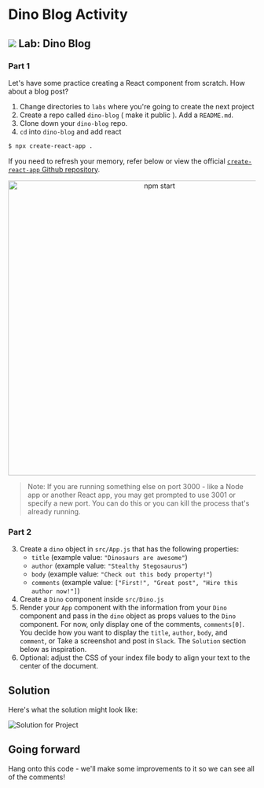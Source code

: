 # Dino Blog Activity

## ![](https://ga-dash.s3.amazonaws.com/production/assets/logo-9f88ae6c9c3871690e33280fcf557f33.png) Lab: Dino Blog

### Part 1 
Let's have some practice creating a React component from scratch. How about a blog post?

1. Change directories to `labs` where you're going to create the next project
2. Create a repo called `dino-blog` ( make it public ). Add a `README.md`.
3. Clone down your `dino-blog` repo. 
4. `cd` into `dino-blog` and add react

```zsh
$ npx create-react-app .
```

If you need to refresh your memory, refer below or view the official [`create-react-app` Github repository](https://github.com/facebookincubator/create-react-app).
<p align='center'>
<img src='https://cdn.jsdelivr.net/gh/facebook/create-react-app@27b42ac7efa018f2541153ab30d63180f5fa39e0/screencast.svg' width='600' alt='npm start'>
</p>

   > Note: If you are running something else on port 3000 - like a Node app or another React app, you may get prompted to use 3001 or specify a new port. You can do this or you can kill the process that's already running.

### Part 2 
3. Create a `dino` object in `src/App.js` that has the following properties:
   * `title`  \(example value: `"Dinosaurs are awesome"`\)
   * `author` \(example value: `"Stealthy Stegosaurus"`\)
   * `body` \(example value: `"Check out this body property!"`\)
   * `comments` \(example value: `["First!", "Great post", "Hire this author now!"]`\)
4. Create a `Dino` component inside `src/Dino.js`
5. Render your `App` component with the information from your `Dino` component and pass in the `dino` object as props values to the `Dino` component. For now, only display one of the comments, `comments[0]`. You decide how you want to display the `title`, `author`, `body`, and `comment`, or 
Take a screenshot and post in `Slack`.
The `Solution` section below as inspiration.
6. Optional: adjust the CSS of your index file body to align your text to the center of the document.

## Solution

Here's what the solution might look like:

![Solution for Project](https://res.cloudinary.com/briezh/image/upload/v1556226300/props_solution_wawthy.png)

## Going forward

Hang onto this code - we'll make some improvements to it so we can see all of the comments!

